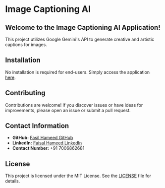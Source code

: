 # Image Captioning AI

## Welcome to the Image Captioning AI Application!

This project utilizes Google Gemini's API to generate creative and artistic captions for images.

## Installation

No installation is required for end-users. Simply access the application [here](https://fasilhameedgenarator.streamlit.app/).

## Contributing

Contributions are welcome! If you discover issues or have ideas for improvements, please open an issue or submit a pull request.

## Contact Information

- **GitHub:** [Fasil Hameed GitHub](https://github.com/FasilHameed)
- **LinkedIn:** [Faisal Hameed LinkedIn](https://www.linkedin.com/in/faisal--hameed/)
- **Contact Number:** +91 7006862681

## License

This project is licensed under the MIT License. See the [LICENSE](LICENSE) file for details.
